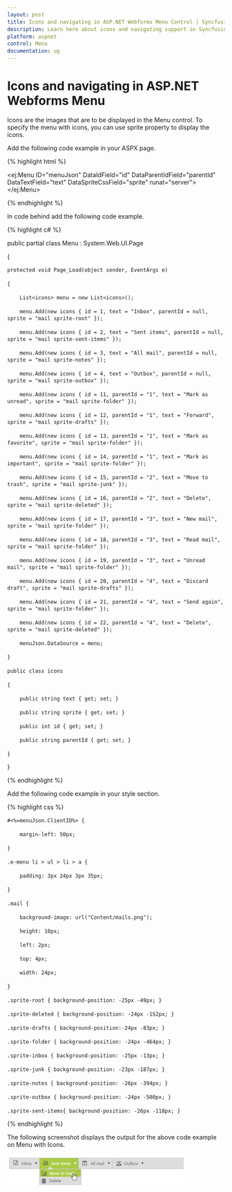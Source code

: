 ```yaml
---
layout: post
title: Icons and navigating in ASP.NET Webforms Menu Control | Syncfusion
description: Learn here about icons and navigating support in Syncfusion Essential ASP.NET Webforms Menu Control, its elements, and more.
platform: aspnet
control: Menu
documentation: ug
---
```


# Icons and navigating in ASP.NET Webforms Menu

Icons are the images that are to be displayed in the Menu control. To specify the menu with icons, you can use sprite property to display the icons. 

Add the following code example in your ASPX page.

{% highlight html %}



<ej:Menu ID="menuJson" DataIdField="id" DataParentIdField="parentId" DataTextField="text" DataSpriteCssField="sprite" runat="server"></ej:Menu>





{% endhighlight %}



In code behind add the following code example.

{% highlight c# %}



public partial class Menu : System.Web.UI.Page

{

    protected void Page_Load(object sender, EventArgs e)

    {

        List<icons> menu = new List<icons>();

        menu.Add(new icons { id = 1, text = "Inbox", parentId = null, sprite = "mail sprite-root" });

        menu.Add(new icons { id = 2, text = "Sent items", parentId = null, sprite = "mail sprite-sent-items" });

        menu.Add(new icons { id = 3, text = "All mail", parentId = null, sprite = "mail sprite-notes" });

        menu.Add(new icons { id = 4, text = "Outbox", parentId = null, sprite = "mail sprite-outbox" });

        menu.Add(new icons { id = 11, parentId = "1", text = "Mark as unread", sprite = "mail sprite-folder" });

        menu.Add(new icons { id = 12, parentId = "1", text = "Forward", sprite = "mail sprite-drafts" });

        menu.Add(new icons { id = 13, parentId = "1", text = "Mark as favorite", sprite = "mail sprite-folder" });

        menu.Add(new icons { id = 14, parentId = "1", text = "Mark as important", sprite = "mail sprite-folder" });

        menu.Add(new icons { id = 15, parentId = "2", text = "Move to trash", sprite = "mail sprite-junk" });

        menu.Add(new icons { id = 16, parentId = "2", text = "Delete", sprite = "mail sprite-deleted" });

        menu.Add(new icons { id = 17, parentId = "3", text = "New mail", sprite = "mail sprite-folder" });

        menu.Add(new icons { id = 18, parentId = "3", text = "Read mail", sprite = "mail sprite-folder" });

        menu.Add(new icons { id = 19, parentId = "3", text = "Unread mail", sprite = "mail sprite-folder" });

        menu.Add(new icons { id = 20, parentId = "4", text = "Discard draft", sprite = "mail sprite-drafts" });

        menu.Add(new icons { id = 21, parentId = "4", text = "Send again", sprite = "mail sprite-folder" });

        menu.Add(new icons { id = 22, parentId = "4", text = "Delete", sprite = "mail sprite-deleted" });

        menuJson.DataSource = menu;

    }

    public class icons

    {

        public string text { get; set; }

        public string sprite { get; set; }

        public int id { get; set; }

        public string parentId { get; set; }

    }

}



{% endhighlight %}



Add the following code example in your style section.

{% highlight css %}



    #<%=menuJson.ClientID%> {

        margin-left: 50px;

    }

    .e-menu li > ul > li > a {

        padding: 3px 24px 3px 35px;

    }

    .mail {

        background-image: url("Content/mails.png");

        height: 18px;

        left: 2px;

        top: 4px;

        width: 24px;

    }

    .sprite-root { background-position: -25px -49px; }

    .sprite-deleted { background-position: -24px -152px; }

    .sprite-drafts { background-position:-24px -83px; }

    .sprite-folder { background-position: -24px -464px; }

    .sprite-inbox { background-position: -25px -13px; }

    .sprite-junk { background-position: -23px -187px; }

    .sprite-notes { background-position: -26px -394px; }

    .sprite-outbox { background-position: -24px -500px; }

    .sprite-sent-items{ background-position: -26px -118px; }





{% endhighlight %}



The following screenshot displays the output for the above code example on Menu with Icons.  

![](Icons-and-navigating_images/Icons-and-navigating_img1.png) 



